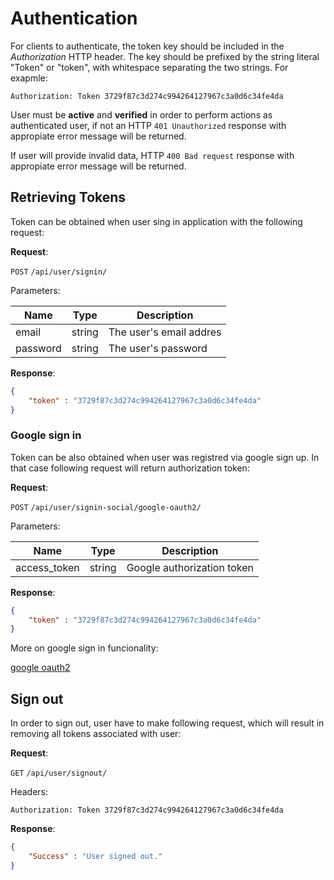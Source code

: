 # Authentication

For clients to authenticate, the token key should be included in the *Authorization* HTTP header. The key should be prefixed by the string literal "Token" or "token", with whitespace separating the two strings. For exapmle:

```
Authorization: Token 3729f87c3d274c994264127967c3a0d6c34fe4da
```

User must be **active** and **verified** in order to perform actions as authenticated user, if not an HTTP `401 Unauthorized` response with appropiate error message will be returned.

If user will provide invalid data, HTTP `400 Bad request` response with appropiate error message will be returned.


## Retrieving Tokens
Token can be obtained when user sing in application with the following request:

**Request**:

`POST` `/api/user/signin/`

Parameters:

Name | Type | Description
---|---|---
email | string | The user's email addres
password | string | The user's password

**Response**:
```json
{ 
    "token" : "3729f87c3d274c994264127967c3a0d6c34fe4da" 
}
```

### Google sign in
Token can be also obtained when user was registred via google sign up.
In that case following request will return authorization token:

**Request**:

`POST` `/api/user/signin-social/google-oauth2/`

Parameters:

Name | Type | Description
---|---|---
access_token | string | Google authorization token

**Response**:
```json
{ 
    "token" : "3729f87c3d274c994264127967c3a0d6c34fe4da" 
}
```
More on google sign in funcionality:

[google oauth2](https://developers.google.com/identity/protocols/oauth2)


## Sign out
In order to sign out, user have to make following request, which will result in removing
all tokens associated with user:

**Request**:

`GET` `/api/user/signout/`

Headers:

```
Authorization: Token 3729f87c3d274c994264127967c3a0d6c34fe4da
```

**Response**:
```json
{ 
    "Success" : "User signed out." 
}
```